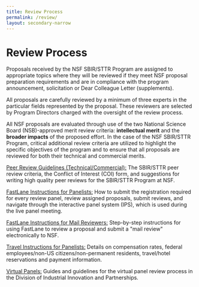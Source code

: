 ```yaml
---
title: Review Process
permalink: /review/
layout: secondary-narrow
---
```


# Review Process

Proposals received by the NSF SBIR/STTR Program are assigned to appropriate topics where they will be reviewed if they meet NSF proposal preparation requirements and are in compliance with the program announcement, solicitation or Dear Colleague Letter (supplements).

All proposals are carefully reviewed by a minimum of three experts in the particular fields represented by the proposal. These reviewers are selected by Program Directors charged with the oversight of the review process.

All NSF proposals are evaluated through use of the two National Science Board (NSB)-approved merit review criteria: **intellectual merit** and the **broader impacts** of the proposed effort. In the case of the NSF SBIR/STTR Program, critical additional review criteria are utilized to highlight the specific objectives of the program and to ensure that all proposals are reviewed for both their technical and commercial merits.

[Peer Review Guidelines (Technical/Commercial):](/review/peer_review) The SBIR/STTR peer review criteria, the Conflict of Interest (COI) form, and suggestions for writing high quality peer reviews for the SBIR/STTR Program at NSF.

[FastLane Instructions for Panelists:](/review/panelist_system) How to submit the registration required for every review panel, review assigned proposals, submit reviews, and navigate through the interactive panel system (IPS), which is used during the live panel meeting.

[FastLane Instructions for Mail Reviewers:](/review/peer_mail_review) Step-by-step instructions for using FastLane to review a proposal and submit a "mail review" electronically to NSF.

[Travel Instructions for Panelists:](/review/travel) Details on compensation rates, federal employees/non-US citizens/non-permanent residents, travel/hotel reservations and payment information.

[Virtual Panels:](/review/virtual_panelist) Guides and guidelines for the virtual panel review process in the Division of Industrial Innovation and Partnerships.
